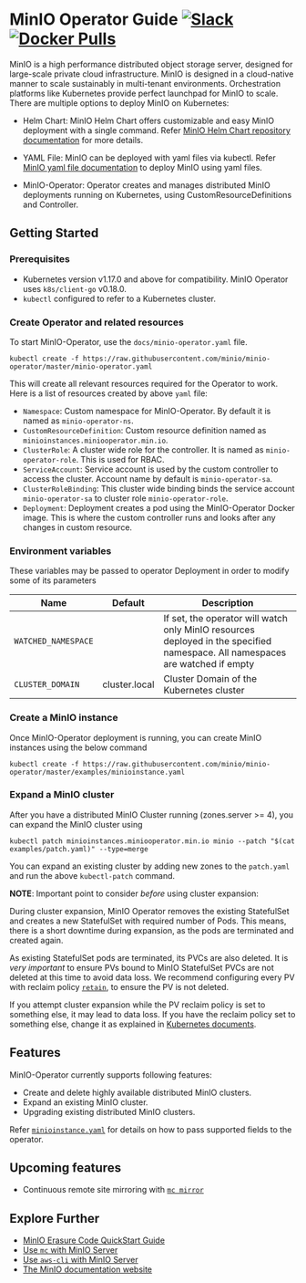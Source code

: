 # MinIO Operator Guide [![Slack](https://slack.min.io/slack?type=svg)](https://slack.min.io) [![Docker Pulls](https://img.shields.io/docker/pulls/minio/k8s-operator.svg?maxAge=604800)](https://hub.docker.com/r/minio/k8s-operator)

MinIO is a high performance distributed object storage server, designed for large-scale private cloud infrastructure. MinIO is designed in a cloud-native manner to scale sustainably in multi-tenant environments. Orchestration platforms like Kubernetes provide perfect launchpad for MinIO to scale. There are multiple options to deploy MinIO on Kubernetes:

- Helm Chart: MinIO Helm Chart offers customizable and easy MinIO deployment with a single command. Refer [MinIO Helm Chart repository documentation](https://github.com/helm/charts/tree/master/stable/minio) for more details.

- YAML File: MinIO can be deployed with yaml files via kubectl. Refer [MinIO yaml file documentation](https://docs.min.io/docs/deploy-minio-on-kubernetes.html) to deploy MinIO using yaml files.

- MinIO-Operator: Operator creates and manages distributed MinIO deployments running on Kubernetes, using CustomResourceDefinitions and Controller.

## Getting Started

### Prerequisites

- Kubernetes version v1.17.0 and above for compatibility. MinIO Operator uses `k8s/client-go` v0.18.0.
- `kubectl` configured to refer to a Kubernetes cluster.

### Create Operator and related resources

To start MinIO-Operator, use the `docs/minio-operator.yaml` file.

```
kubectl create -f https://raw.githubusercontent.com/minio/minio-operator/master/minio-operator.yaml
```

This will create all relevant resources required for the Operator to work. Here is a list of resources created by above `yaml` file:

- `Namespace`: Custom namespace for MinIO-Operator. By default it is named as `minio-operator-ns`.
- `CustomResourceDefinition`: Custom resource definition named as `minioinstances.miniooperator.min.io`.
- `ClusterRole`: A cluster wide role for the controller. It is named as `minio-operator-role`. This is used for RBAC.
- `ServiceAccount`: Service account is used by the custom controller to access the cluster. Account name by default is `minio-operator-sa`.
- `ClusterRoleBinding`: This cluster wide binding binds the service account `minio-operator-sa` to cluster role `minio-operator-role`.
- `Deployment`: Deployment creates a pod using the MinIO-Operator Docker image. This is where the custom controller runs and looks after any changes in custom resource.

### Environment variables

These variables may be passed to operator Deployment in order to modify some of its parameters

| Name                | Default | Description                                                                                                                   |
| ---                 | ---     | ---                                                                                                                           |
| `WATCHED_NAMESPACE` |         | If set, the operator will watch only MinIO resources deployed in the specified namespace. All namespaces are watched if empty |
| `CLUSTER_DOMAIN`    | cluster.local | Cluster Domain of the Kubernetes cluster |

### Create a MinIO instance

Once MinIO-Operator deployment is running, you can create MinIO instances using the below command

```
kubectl create -f https://raw.githubusercontent.com/minio/minio-operator/master/examples/minioinstance.yaml
```

### Expand a MinIO cluster

After you have a distributed MinIO Cluster running (zones.server >= 4), you can expand the MinIO cluster using

```
kubectl patch minioinstances.miniooperator.min.io minio --patch "$(cat examples/patch.yaml)" --type=merge
```

You can expand an existing cluster by adding new zones to the `patch.yaml` and run the above `kubectl-patch` command.

**NOTE**: Important point to consider _before_ using cluster expansion:

During cluster expansion, MinIO Operator removes the existing StatefulSet and creates a new StatefulSet with required number of Pods. This means, there is a short downtime during expansion, as the pods are terminated and created again.

As existing StatefulSet pods are terminated, its PVCs are also deleted. It is _very important_ to ensure PVs bound to MinIO StatefulSet PVCs are not deleted at this time to avoid data loss. We recommend configuring every PV with reclaim policy [`retain`](https://kubernetes.io/docs/concepts/storage/persistent-volumes/#retain), to ensure the PV is not deleted.

If you attempt cluster expansion while the PV reclaim policy is set to something else, it may lead to data loss. If you have the reclaim policy set to something else, change it as explained in [Kubernetes documents](https://kubernetes.io/docs/tasks/administer-cluster/change-pv-reclaim-policy/).

## Features

MinIO-Operator currently supports following features:

- Create and delete highly available distributed MinIO clusters.
- Expand an existing MinIO cluster.
- Upgrading existing distributed MinIO clusters.

Refer [`minioinstance.yaml`](https://raw.githubusercontent.com/minio/minio-operator/master/examples/minioinstance.yaml) for details on how to pass supported fields to the operator.

## Upcoming features

- Continuous remote site mirroring with [`mc mirror`](https://docs.minio.io/docs/minio-client-complete-guide.html#mirror)

## Explore Further

- [MinIO Erasure Code QuickStart Guide](https://docs.min.io/docs/minio-erasure-code-quickstart-guide)
- [Use `mc` with MinIO Server](https://docs.min.io/docs/minio-client-quickstart-guide)
- [Use `aws-cli` with MinIO Server](https://docs.min.io/docs/aws-cli-with-minio)
- [The MinIO documentation website](https://docs.min.io)
